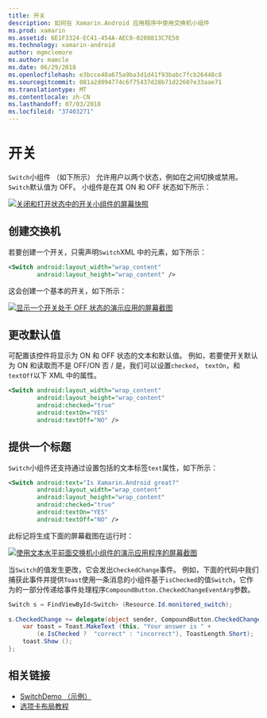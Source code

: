 ```yaml
---
title: 开关
description: 如何在 Xamarin.Android 应用程序中使用交换机小组件
ms.prod: xamarin
ms.assetid: 6E1F3324-EC41-454A-AEC0-0208813C7E50
ms.technology: xamarin-android
author: mgmclemore
ms.author: mamcle
ms.date: 06/29/2018
ms.openlocfilehash: e3bcce48a675a9ba3d1d41f93babc7fcb26448c8
ms.sourcegitcommit: 081a2d094774c6f75437d28b71d22607e33aae71
ms.translationtype: MT
ms.contentlocale: zh-CN
ms.lasthandoff: 07/03/2018
ms.locfileid: "37403271"
---
```

# <a name="switch"></a>开关

`Switch`小组件 （如下所示） 允许用户以两个状态，例如在之间切换或禁用。 `Switch`默认值为 OFF。 小组件是在其 ON 和 OFF 状态如下所示：

[![关闭和打开状态中的开关小组件的屏幕快照](switch-images/16-switch-onoff.png)](switch-images/16-switch-onoff.png#lightbox)


## <a name="creating-a-switch"></a>创建交换机

若要创建一个开关，只需声明`Switch`XML 中的元素，如下所示：

```xml
<Switch android:layout_width="wrap_content"
        android:layout_height="wrap_content" />
```

这会创建一个基本的开关，如下所示：

[![显示一个开关处于 OFF 状态的演示应用的屏幕截图](switch-images/07-switch.png)](switch-images/07-switch.png#lightbox)


## <a name="changing-default-values"></a>更改默认值

可配置该控件将显示为 ON 和 OFF 状态的文本和默认值。 例如，若要使开关默认为 ON 和读取而不是 OFF/ON 否 / 是，我们可以设置`checked`， `textOn`，和`textOff`以下 XML 中的属性。

```xml
<Switch android:layout_width="wrap_content"
        android:layout_height="wrap_content"
        android:checked="true"
        android:textOn="YES"
        android:textOff="NO" />
```



## <a name="providing-a-title"></a>提供一个标题

`Switch`小组件还支持通过设置包括的文本标签`text`属性，如下所示：

```xml
<Switch android:text="Is Xamarin.Android great?"
        android:layout_width="wrap_content"
        android:layout_height="wrap_content"
        android:checked="true"
        android:textOn="YES"
        android:textOff="NO" />
```

此标记将生成下面的屏幕截图在运行时：

[![使用文本水平前面交换机小组件的演示应用程序的屏幕截图](switch-images/08-switch.png)](switch-images/08-switch.png#lightbox)

当`Switch`的值发生更改，它会发出`CheckedChange`事件。
例如，下面的代码中我们捕获此事件并提供`Toast`使用一条消息的小组件基于`isChecked`的值`Switch`，它作为的一部分传递给事件处理程序`CompoundButton.CheckedChangeEventArg`参数。

```csharp
Switch s = FindViewById<Switch> (Resource.Id.monitored_switch);
           
s.CheckedChange += delegate(object sender, CompoundButton.CheckedChangeEventArgs e) {
    var toast = Toast.MakeText (this, "Your answer is " +
        (e.IsChecked ?  "correct" : "incorrect"), ToastLength.Short);
    toast.Show ();
};
```


## <a name="related-links"></a>相关链接

- [SwitchDemo （示例）](https://developer.xamarin.com/samples/monodroid/SwitchDemo/)
- [选项卡布局教程](~/android/user-interface/layouts/tab-layout/index.md)
